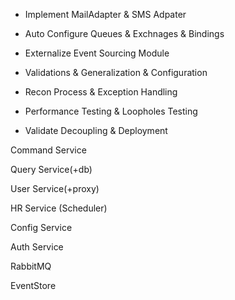 - Implement MailAdapter & SMS Adpater
- Auto Configure Queues & Exchnages & Bindings
- Externalize Event Sourcing Module
- Validations & Generalization & Configuration

- Recon Process & Exception Handling
- Performance Testing & Loopholes Testing
- Validate Decoupling & Deployment


Command Service

Query   Service(+db)

User    Service(+proxy)

HR Service (Scheduler)


Config   Service

Auth Service


RabbitMQ

EventStore






